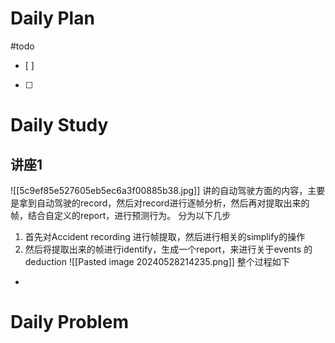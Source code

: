 # Daily Plan
#todo
- [ ] 
- [ ] 
# Daily Study
## 讲座1
![[5c9ef85e527605eb5ec6a3f00885b38.jpg]]
讲的自动驾驶方面的内容，主要是拿到自动驾驶的record，然后对record进行逐帧分析，然后再对提取出来的帧，结合自定义的report，进行预测行为。
分为以下几步
1. 首先对Accident recording 进行帧提取，然后进行相关的simplify的操作
2. 然后将提取出来的帧进行identify，生成一个report，来进行关于events 的deduction
![[Pasted image 20240528214235.png]]
整个过程如下
- 
# Daily Problem

